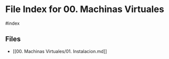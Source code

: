 # File Index for 00. Machinas Virtuales
#index

## Files

- [[00. Machinas Virtuales/01. Instalacion.md]]
